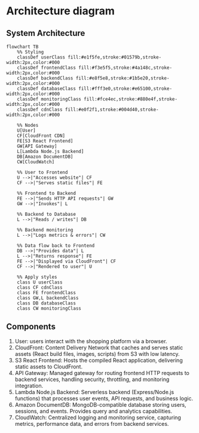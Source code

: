 # Architecture diagram

## System Architecture

```mermaid
flowchart TB
    %% Styling
    classDef userClass fill:#e1f5fe,stroke:#01579b,stroke-width:2px,color:#000
    classDef frontendClass fill:#f3e5f5,stroke:#4a148c,stroke-width:2px,color:#000
    classDef backendClass fill:#e8f5e8,stroke:#1b5e20,stroke-width:2px,color:#000
    classDef databaseClass fill:#fff3e0,stroke:#e65100,stroke-width:2px,color:#000
    classDef monitoringClass fill:#fce4ec,stroke:#880e4f,stroke-width:2px,color:#000
    classDef cdnClass fill:#e0f2f1,stroke:#004d40,stroke-width:2px,color:#000

    %% Nodes
    U[User]
    CF[CloudFront CDN]
    FE[S3 React Frontend]
    GW[API Gateway]
    L[Lambda Node.js Backend]
    DB[Amazon DocumentDB]
    CW[CloudWatch]

    %% User to Frontend
    U -->|"Accesses website"| CF
    CF -->|"Serves static files"| FE

    %% Frontend to Backend
    FE -->|"Sends HTTP API requests"| GW
    GW -->|"Invokes"| L

    %% Backend to Database
    L -->|"Reads / writes"| DB

    %% Backend monitoring
    L -->|"Logs metrics & errors"| CW

    %% Data flow back to Frontend
    DB -->|"Provides data"| L
    L -->|"Returns response"| FE
    FE -->|"Displayed via CloudFront"| CF
    CF -->|"Rendered to user"| U

    %% Apply styles
    class U userClass
    class CF cdnClass
    class FE frontendClass
    class GW,L backendClass
    class DB databaseClass
    class CW monitoringClass
```

## Components

1. User: users interact with the shopping platform via a browser.
2. CloudFront: Content Delivery Network that caches and serves static assets (React build files, images, scripts) from S3 with low latency.
3. S3 React Frontend: Hosts the compiled React application, delivering static assets to CloudFront.
4. API Gateway: Managed gateway for routing frontend HTTP requests to backend services, handling security, throttling, and monitoring integration.
5. Lambda Node.js Backend: Serverless backend (Express/Node.js functions) that processes user events, API requests, and business logic.
6. Amazon DocumentDB: MongoDB-compatible database storing users, sessions, and events. Provides query and analytics capabilities.
7. CloudWatch: Centralized logging and monitoring service, capturing metrics, performance data, and errors from backend services.
